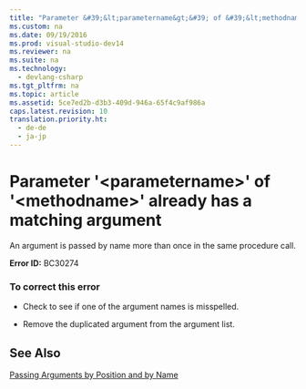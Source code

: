 ```yaml
---
title: "Parameter &#39;&lt;parametername&gt;&#39; of &#39;&lt;methodname&gt;&#39; already has a matching argument"
ms.custom: na
ms.date: 09/19/2016
ms.prod: visual-studio-dev14
ms.reviewer: na
ms.suite: na
ms.technology: 
  - devlang-csharp
ms.tgt_pltfrm: na
ms.topic: article
ms.assetid: 5ce7ed2b-d3b3-409d-946a-65f4c9af986a
caps.latest.revision: 10
translation.priority.ht: 
  - de-de
  - ja-jp
---
```

# Parameter &#39;&lt;parametername&gt;&#39; of &#39;&lt;methodname&gt;&#39; already has a matching argument
An argument is passed by name more than once in the same procedure call.  
  
 **Error ID:** BC30274  
  
### To correct this error  
  
-   Check to see if one of the argument names is misspelled.  
  
-   Remove the duplicated argument from the argument list.  
  
## See Also  
 [Passing Arguments by Position and by Name](../vs140/Passing-Arguments-by-Position-and-by-Name--Visual-Basic-.md)